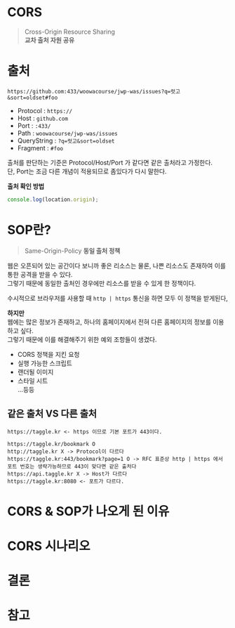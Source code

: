 # CORS
> Cross-Origin Resource Sharing   
> **교차 출처 자원 공유**      
          
# 출처    
`https://github.com:433/woowacourse/jwp-was/issues?q=럿고&sort=oldset#foo`
   
* Protocol : `https://`
* Host : `github.com`
* Port : `:433/`
* Path : `woowacourse/jwp-was/issues`
* QueryString : `?q=럿고&sort=oldset` 
* Fragment : `#foo`
    
출처를 판단하는 기준은 Protocol/Host/Port 가 같다면 같은 출처라고 가정한다.   
단, Port는 조금 다른 개념이 적용되므로 좀있다가 다시 말한다.   
   
**출처 확인 방법**
```javascript
console.log(location.origin);
```
   
# SOP란? 
> Same-Origin-Policy
> **동일 출처 정책**  
   
웹은 오픈되어 있는 공간이다 보니까 좋은 리소스는 물론, 나쁜 리소스도 존재하여 이를 통한 공격을 받을 수 있다.  
그렇기 때문에 동일한 출처인 경우에만 리소스를 받을 수 있게 한 정책이다.    
   
수시적으로 브라우저를 사용할 때 `http | https` 통신을 하면 모두 이 정책을 받게된다,   

**하지만**   
웹에는 많은 정보가 존재하고, 하나의 홈페이지에서 전혀 다른 홈페이지의 정보를 이용하고 싶다.   
그렇기 때문에 이를 해결해주기 위한 예외 조항들이 생겼다.   

* CORS 정책을 지킨 요청   
* 실행 가능한 스크립트   
* 랜더될 이미지    
* 스타일 시트     
...등등     
     
## 같은 출처 VS 다른 출처   
```
https://taggle.kr <- https 이므로 기본 포트가 443이다.  

https://taggle.kr/bookmark O
http://taggle.kr X -> Protocol이 다르다   
https://taggle.kr:443/bookmark?page=1 O -> RFC 표준상 http | https 에서 포트 번호는 생략가능하므로 443이 맞다면 같은 출처다  
https://api.taggle.kr X -> Host가 다르다 
https://taggle.kr:8080 <- 포트가 다르다. 
```
  
# CORS & SOP가 나오게 된 이유  
# CORS 시나리오  
# 결론 
# 참고 
